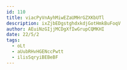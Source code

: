 ```yaml
---
id: 110
title: viacPyVnAyhMiwEZaUMHrGZXKbUTl
description: ixZjbEDgstghdxkdjGotHmkBuFoqV
author: AEuiNzGIjjMCDgXfIwGrupCQMKHI
date: 22/5/2
tags:
  - oLt
  - aUubRHvHGENccPwtt
  - ilisSqryiBEBeBF
---
```

